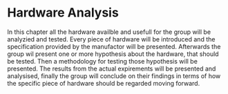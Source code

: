 # Hardware Analysis

In this chapter all the hardware availble and usefull for the group will be analyzied and tested. Every piece of hardware will be introduced and the specification provided by the manufactor will be presented. Afterwards the group wil present one or more hypothesis about the hardware, that should be tested. Then a methodology for testing those hypothesis will be presented. The results from the actual expirements will be presented and analysised, finally the group will conclude on their findings in terms of how the specific piece of hardware should be regarded moving forward.